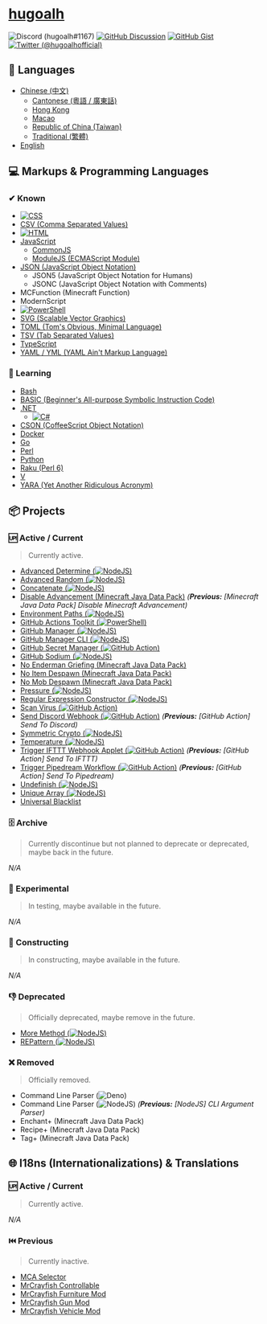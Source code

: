 # [hugoalh](https://github.com/hugoalh)

![Discord (hugoalh#1167)](https://img.shields.io/badge/Discord%20%28hugoalh%231167%29-5865F2?logo=discord&logoColor=ffffff&style=flat-square "Discord (hugoalh#1167)")
[![GitHub Discussion](https://img.shields.io/badge/GitHub%20Discussion-24292F?logo=github&logoColor=ffffff&style=flat-square "GitHub Discussion")](https://github.com/hugoalh/hugoalh/discussions)
[![GitHub Gist](https://img.shields.io/badge/GitHub%20Gist-24292F?logo=github&logoColor=ffffff&style=flat-square "GitHub Gist")](https://gist.github.com/hugoalh)
[![Twitter (@hugoalhofficial)](https://img.shields.io/badge/Twitter%20%28@hugoalhofficial%29-1D9BF0?logo=twitter&logoColor=ffffff&style=flat-square "Twitter (@hugoalhofficial)")](https://twitter.com/hugoalhofficial)

## 💬 Languages

- [Chinese (中文)](https://en.wikipedia.org/wiki/Chinese_language)
  - [Cantonese (粵語 / 廣東話)](https://en.wikipedia.org/wiki/Cantonese)
  - [Hong Kong](https://en.wikipedia.org/wiki/Hong_Kong)
  - [Macao](https://en.wikipedia.org/wiki/Macau)
  - [Republic of China (Taiwan)](https://en.wikipedia.org/wiki/Taiwan)
  - [Traditional (繁體)](https://en.wikipedia.org/wiki/Traditional_Chinese_characters)
- [English](https://en.wikipedia.org/wiki/English_language)

## 💻 Markups & Programming Languages

### ✔ Known

- [![CSS](https://img.shields.io/badge/CSS-1572B6?logo=css3&logoColor=ffffff&style=flat-square "CSS")](https://en.wikipedia.org/wiki/CSS)
- [CSV (Comma Separated Values)](https://en.wikipedia.org/wiki/Comma-separated_values)
- [![HTML](https://img.shields.io/badge/HTML5-E34F26?logo=html5&logoColor=ffffff&style=flat-square "HTML")](https://en.wikipedia.org/wiki/HTML)
- [JavaScript](https://en.wikipedia.org/wiki/JavaScript)
  - [CommonJS](https://en.wikipedia.org/wiki/CommonJS)
  - [ModuleJS (ECMAScript Module)](https://en.wikipedia.org/wiki/ECMAScript#6th_Edition_%E2%80%93_ECMAScript_2015)
- [JSON (JavaScript Object Notation)](https://en.wikipedia.org/wiki/JSON)
  - JSON5 (JavaScript Object Notation for Humans)
  - JSONC (JavaScript Object Notation with Comments)
- MCFunction (Minecraft Function)
- ModernScript
- [![PowerShell][badge-powershell]](https://en.wikipedia.org/wiki/PowerShell)
- [SVG (Scalable Vector Graphics)](https://en.wikipedia.org/wiki/Scalable_Vector_Graphics)
- [TOML (Tom's Obvious, Minimal Language)](https://en.wikipedia.org/wiki/TOML)
- [TSV (Tab Separated Values)](https://en.wikipedia.org/wiki/Tab-separated_values)
- [TypeScript](https://en.wikipedia.org/wiki/TypeScript)
- [YAML / YML (YAML Ain't Markup Language)](https://en.wikipedia.org/wiki/YAML)

### 📖 Learning

- [Bash](https://en.wikipedia.org/wiki/Bash_(Unix_shell))
- [BASIC (Beginner's All-purpose Symbolic Instruction Code)](https://en.wikipedia.org/wiki/BASIC)
- [.NET](https://en.wikipedia.org/wiki/.NET)
  - [![C#][badge-csharp]](https://en.wikipedia.org/wiki/C_Sharp_(programming_language))
- [CSON (CoffeeScript Object Notation)](https://en.wikipedia.org/wiki/CoffeeScript)
- [Docker](https://en.wikipedia.org/wiki/Docker_(software))
- [Go](https://en.wikipedia.org/wiki/Go_(programming_language))
- [Perl](https://en.wikipedia.org/wiki/Perl)
- [Python](https://en.wikipedia.org/wiki/Python_(programming_language))
- [Raku (Perl 6)](https://en.wikipedia.org/wiki/Raku_(programming_language))
- [V](https://vlang.io)
- [YARA (Yet Another Ridiculous Acronym)](https://en.wikipedia.org/wiki/YARA)

## 📦 Projects

### 🆙 Active / Current

> Currently active.

- [Advanced Determine (![NodeJS][badge-nodejs])](https://github.com/hugoalh-studio/advanced-determine-nodejs)
- [Advanced Random (![NodeJS][badge-nodejs])](https://github.com/hugoalh-studio/advanced-random-nodejs)
- [Concatenate (![NodeJS][badge-nodejs])](https://github.com/hugoalh-studio/concatenate-nodejs)
- [Disable Advancement (Minecraft Java Data Pack)](https://github.com/hugoalh/disable-advancement-mcjdp) *(**Previous:** \[Minecraft Java Data Pack\] Disable Minecraft Advancement)*
- [Environment Paths (![NodeJS][badge-nodejs])](https://github.com/hugoalh-studio/environment-paths-nodejs)
- [GitHub Actions Toolkit (![PowerShell][badge-powershell])](https://github.com/hugoalh-studio/ghactions-toolkit-powershell)
- [GitHub Manager (![NodeJS][badge-nodejs])](https://github.com/hugoalh-studio/github-manager-nodejs)
- [GitHub Manager CLI (![NodeJS][badge-nodejs])](https://github.com/hugoalh-studio/github-manager-cli-nodejs)
- [GitHub Secret Manager (![GitHub Action][badge-githubaction])](https://github.com/hugoalh/github-secret-manager-ghaction)
- [GitHub Sodium (![NodeJS][badge-nodejs])](https://github.com/hugoalh-studio/github-sodium-nodejs)
- [No Enderman Griefing (Minecraft Java Data Pack)](https://github.com/hugoalh/no-enderman-griefing-mcjdp)
- [No Item Despawn (Minecraft Java Data Pack)](https://github.com/hugoalh/no-item-despawn-mcjdp)
- [No Mob Despawn (Minecraft Java Data Pack)](https://github.com/hugoalh/no-mob-despawn-mcjdp)
- [Pressure (![NodeJS][badge-nodejs])](https://github.com/hugoalh-studio/pressure-nodejs)
- [Regular Expression Constructor (![NodeJS][badge-nodejs])](https://github.com/hugoalh-studio/regular-expression-constructor-nodejs)
- [Scan Virus (![GitHub Action][badge-githubaction])](https://github.com/hugoalh/scan-virus-ghaction)
- [Send Discord Webhook (![GitHub Action][badge-githubaction])](https://github.com/hugoalh/send-discord-webhook-ghaction) *(**Previous:** \[GitHub Action\] Send To Discord)*
- [Symmetric Crypto (![NodeJS][badge-nodejs])](https://github.com/hugoalh-studio/symmetric-crypto-nodejs)
- [Temperature (![NodeJS][badge-nodejs])](https://github.com/hugoalh-studio/temperature-nodejs)
- [Trigger IFTTT Webhook Applet (![GitHub Action][badge-githubaction])](https://github.com/hugoalh/trigger-ifttt-webhook-applet-ghaction) *(**Previous:** \[GitHub Action\] Send To IFTTT)*
- [Trigger Pipedream Workflow (![GitHub Action][badge-githubaction])](https://github.com/hugoalh/trigger-pipedream-workflow-ghaction) *(**Previous:** \[GitHub Action\] Send To Pipedream)*
- [Undefinish (![NodeJS][badge-nodejs])](https://github.com/hugoalh-studio/undefinish-nodejs)
- [Unique Array (![NodeJS][badge-nodejs])](https://github.com/hugoalh-studio/unique-array-nodejs)
- [Universal Blacklist](https://github.com/hugoalh-studio/universal-blacklist)

### 🗄 Archive

> Currently discontinue but not planned to deprecate or deprecated, maybe back in the future.

*N/A*

### 🧪 Experimental

> In testing, maybe available in the future.

*N/A*

### 🚧 Constructing

> In constructing, maybe available in the future.

*N/A*

### 👎 Deprecated

> Officially deprecated, maybe remove in the future.

- [More Method (![NodeJS][badge-nodejs])](https://github.com/hugoalh-studio/more-method-nodejs)
- [REPattern (![NodeJS][badge-nodejs])](https://github.com/hugoalh-studio/repattern-nodejs)

### ❌ Removed

> Officially removed.

- Command Line Parser (![Deno][badge-deno])
- Command Line Parser (![NodeJS][badge-nodejs]) *(**Previous:** \[NodeJS\] CLI Argument Parser)*
- Enchant+ (Minecraft Java Data Pack)
- Recipe+ (Minecraft Java Data Pack)
- Tag+ (Minecraft Java Data Pack)

## 🌐 I18ns (Internationalizations) & Translations

### 🆙 Active / Current

> Currently active.

*N/A*

### ⏮️ Previous

> Currently inactive.

- [MCA Selector](https://github.com/Querz/mcaselector)
- [MrCrayfish Controllable](https://github.com/MrCrayfish/Controllable)
- [MrCrayfish Furniture Mod](https://github.com/MrCrayfish/MrCrayfishFurnitureMod)
- [MrCrayfish Gun Mod](https://github.com/MrCrayfish/MrCrayfishGunMod)
- [MrCrayfish Vehicle Mod](https://github.com/MrCrayfish/MrCrayfishVehicleMod)

[badge-csharp]: https://img.shields.io/badge/C%23-800080?logo=c-sharp&logoColor=ffffff&style=flat-square "C#"
[badge-deno]: https://img.shields.io/badge/Deno-000000?logo=deno&logoColor=ffffff&style=flat-square "Deno"
[badge-githubaction]: https://img.shields.io/badge/GitHub%20Action-1074E7?logo=github-actions&logoColor=ffffff&style=flat-square "GitHub Action"
[badge-nodejs]: https://img.shields.io/badge/NodeJS-026E00?logo=nodedotjs&logoColor=ffffff&style=flat-square "NodeJS"
[badge-powershell]: https://img.shields.io/badge/PowerShell-0072C6?logo=powershell&logoColor=ffffff&style=flat-square "PowerShell"
